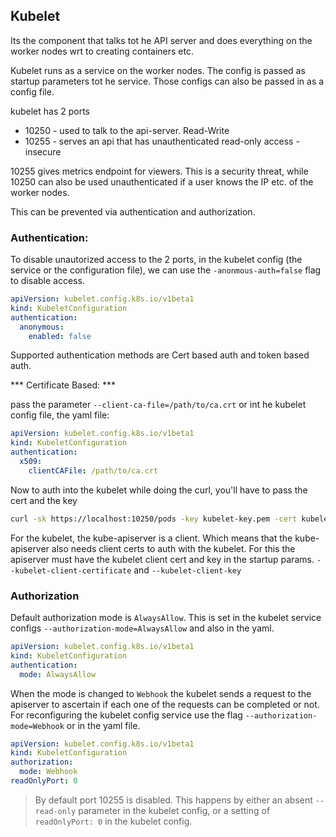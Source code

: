 ## Kubelet

Its the component that talks tot he API server and does everything on the worker nodes wrt to creating containers etc. 

Kubelet runs as a service on the worker nodes. The config is passed as startup parameters tot he service. Those configs can also be passed in as a config file.

kubelet has 2 ports 
- 10250 - used to talk to the api-server. Read-Write
- 10255 - serves an api that has unauthenticated read-only access - insecure

10255 gives metrics endpoint for viewers. This is a security threat, while 10250 can also be used unauthenticated if a user knows the IP etc. of the worker nodes. 

This can be prevented via authentication and authorization. 

### Authentication:

To disable unautorized access to the 2 ports, in the kubelet config (the service or the configuration file), we can use the `-anonmous-auth=false` flag to disable access.

```yaml
apiVersion: kubelet.config.k8s.io/v1beta1
kind: KubeletConfiguration
authentication:
  anonymous:
    enabled: false
```

Supported authentication methods are Cert based auth and token based auth. 

*** Certificate Based: ***

pass the parameter `--client-ca-file=/path/to/ca.crt` or int he kubelet config file, the yaml file:

```yaml
apiVersion: kubelet.config.k8s.io/v1beta1
kind: KubeletConfiguration
authentication:
  x509:
    clientCAFile: /path/to/ca.crt
```

Now to auth into the kubelet while doing the curl, you'll have to pass the cert and the key

```bash
curl -sk https://localhost:10250/pods -key kubelet-key.pem -cert kubelet-cert.pem
```

For the kubelet, the kube-apiserver is a client. Which means that the kube-apiserver also needs client certs to auth with the kubelet. For this the apiserver must have the kubelet client cert and key in the startup params. `--kubelet-client-certificate` and `--kubelet-client-key`


### Authorization

Default authorization mode is `AlwaysAllow`. This is set in the kubelet service configs `--authorization-mode=AlwaysAllow` and also in the yaml.

```yaml
apiVersion: kubelet.config.k8s.io/v1beta1
kind: KubeletConfiguration
authentication:
  mode: AlwaysAllow
```


When the mode is changed to `Webhook` the kubelet sends a request to the apiserver to ascertain if each one of the requests can be completed or not. For reconfiguring the kubelet config service use the flag `--authorization-mode=Webhook` or in the yaml file.

```yaml
apiVersion: kubelet.config.k8s.io/v1beta1
kind: KubeletConfiguration
authorization:
  mode: Webhook
readOnlyPort: 0
```

> By default port 10255 is disabled. This happens by either an absent `--read-only` parameter in the kubelet config, or a setting of `readOnlyPort: 0` in the kubelet config. 


